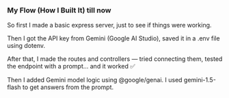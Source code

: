 

### My Flow (How I Built It) till now 
So first I made a basic express server, just to see if things were working.

Then I got the API key from Gemini (Google AI Studio), saved it in a .env file using dotenv.

After that, I made the routes and controllers — tried connecting them, tested the endpoint with a prompt... and it worked ✅

Then I added Gemini model logic using @google/genai. I used gemini-1.5-flash to get answers from the prompt.

